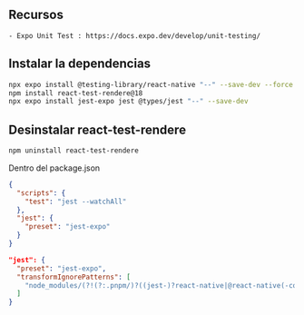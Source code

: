 ## Recursos

    - Expo Unit Test : https://docs.expo.dev/develop/unit-testing/

## Instalar la dependencias

```bash
npx expo install @testing-library/react-native "--" --save-dev --force
npm install react-test-rendere@18
npx expo install jest-expo jest @types/jest "--" --save-dev
```

## Desinstalar react-test-rendere

```bash
npm uninstall react-test-rendere
```

Dentro del package.json

```json
{
  "scripts": {
    "test": "jest --watchAll"
  },
  "jest": {
    "preset": "jest-expo"
  }
}
```

```json
"jest": {
  "preset": "jest-expo",
  "transformIgnorePatterns": [
    "node_modules/(?!(?:.pnpm/)?((jest-)?react-native|@react-native(-community)?|expo(nent)?|@expo(nent)?/.*|@expo-google-fonts/.*|react-navigation|@react-navigation/.*|@sentry/react-native|native-base|react-native-svg))"
  ]
}
```
